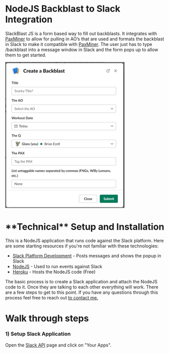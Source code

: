 <h1>NodeJS Backblast to Slack Integration</h1>
<p>SlackBlast JS is a form based way to fill out backblasts.  It integrates with <a href="https://github.com/F3Nation-Community/PAXminer">PaxMiner</a> to allow for pulling in AO’s that are used and formats the backblast in Slack to make it compatible with <a href="https://github.com/F3Nation-Community/PAXminer">PaxMiner</a>.  The user just has to type /backblast into a message window in Slack and the form pops up to allow them to get started.</p>

<img src="https://github.com/ezl81/f3-slack-integration-nodejs/blob/main/Screenshot_Form.png" height="75%" width="75%"/>

<h1>**Technical** Setup and Installation</h1>

<p>This is a NodeJS application that runs code against the Slack platform.  Here are some starting resources if you're not familiar with these technologies:
  <ul>
    <li><a href="https://api.slack.com/start/overview#creating">Slack Platform Development</a> - Posts messages and shows the popup in Slack</li>
    <li><a href="https://nodejs.org/en/about/">NodeJS</a> - Used to run events against Slack</li>
    <li><a href="https://heroku.com">Heroku</a> - Hosts the NodeJS code (Free)</li>
  </ul>
</p>

<p>
  The basic process is to create a Slack application and attach the NodeJS code to it.  Once they are talking to each other everything will work. There are a few steps to get to this point.  If you have any questions through this process feel free to reach out <a href="mailto:EzellBrian@gmail.com">to contact me.</a>
</p>
<h1>Walk through steps</h1>
<h3>1) Setup Slack Application</h3>
<p>Open the <a href="https://api.slack.com/">Slack API</a> page and click on "Your Apps".  
